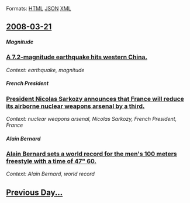 
Formats: [HTML](2008/03/21/index.html)  [JSON](2008/03/21/index.json)  [XML](2008/03/21/index.xml)  

## [2008-03-21](/news/2008/03/21/index.md)

##### Magnitude
### [ A 7.2-magnitude earthquake hits western China. ](/news/2008/03/21/a-7-2-magnitude-earthquake-hits-western-china.md)
_Context: earthquake, magnitude_

##### French President
### [ President Nicolas Sarkozy announces that France will reduce its airborne nuclear weapons arsenal by a third. ](/news/2008/03/21/president-nicolas-sarkozy-announces-that-france-will-reduce-its-airborne-nuclear-weapons-arsenal-by-a-third.md)
_Context: nuclear weapons arsenal, Nicolas Sarkozy, French President, France_

##### Alain Bernard
### [ Alain Bernard sets a world record for the men's 100 meters freestyle with a time of 47" 60. ](/news/2008/03/21/alain-bernard-sets-a-world-record-for-the-men-s-100-meters-freestyle-with-a-time-of-47-60.md)
_Context: Alain Bernard, world record_

## [Previous Day...](/news/2008/03/20/index.md)

